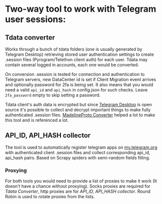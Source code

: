# Two-way tool to work with Telegram user sessions:

## Tdata converter

Works through a bunch of tdata folders (one is usually generated by Telegram Desktop)
retrieving stored user authentication settings to create .session files (Pyrogram/Telethon client auth) for each user.
Tdata may contain several logged in accounts, each one would be converted.

On conversion .session is tested for connection and authentication to Telegram servers,
new DataCenter id is set if Client Migration event arrives and optionally password for 2fa is being set.
It also means that you would need a valid `api_id` and `api_hash` in config.json for such checks.
Leave `2fa_password` empty to skip setting a password.

Tdata client's auth data is encrypted but since [Telegram Desktop](https://github.com/telegramdesktop/tdesktop)
is open source it's possible to collect and decrypt important things to make fully authenticated .session files.
[MadelineProto Converter](https://github.com/danog/MadelineProto/blob/stable/src/danog/MadelineProto/Conversion.php)
helped a lot to make this tool and is referenced a lot.

## API_ID, API_HASH collector

The tool is used to automatically register telegram apps on [my.telegram.org]() with authenticated client .session files
and collect corresponding api_id, api_hash pairs. Based on Scrapy spiders with semi-random fields filling.

### Proxying

For both tools you would need to provide a list of proxies to make it work (It doesn't have a chance without proxying).
Socks proxies are required for *Tdata Converter*, http proxies are for *API_ID, API_HASH collector*. Round Robin is used
to rotate proxies from the lists.